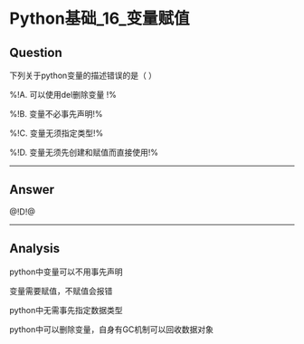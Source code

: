 # Python基础_16_变量赋值


## Question
下列关于python变量的描述错误的是（ ）

%!A. 可以使用del删除变量 !%

%!B. 变量不必事先声明!%

%!C. 变量无须指定类型!%

%!D. 变量无须先创建和赋值而直接使用!%

----

## Answer
@!D!@

----

## Analysis

python中变量可以不用事先声明

变量需要赋值，不赋值会报错

python中无需事先指定数据类型

python中可以删除变量，自身有GC机制可以回收数据对象

